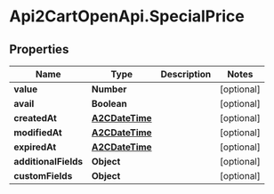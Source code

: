 # Api2CartOpenApi.SpecialPrice

## Properties

Name | Type | Description | Notes
------------ | ------------- | ------------- | -------------
**value** | **Number** |  | [optional] 
**avail** | **Boolean** |  | [optional] 
**createdAt** | [**A2CDateTime**](A2CDateTime.md) |  | [optional] 
**modifiedAt** | [**A2CDateTime**](A2CDateTime.md) |  | [optional] 
**expiredAt** | [**A2CDateTime**](A2CDateTime.md) |  | [optional] 
**additionalFields** | **Object** |  | [optional] 
**customFields** | **Object** |  | [optional] 


